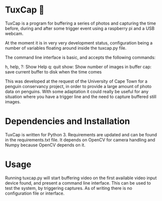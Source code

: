 # TuxCap 🐧

TuxCap is a program for buffering a series of photos and capturing the time
before, during and after some trigger event using a raspberry pi and a USB
webcam.

At the moment it is in very very development status, configuration being a
number of variables floating around inside the tuxcap.py file.

The command line interface is basic, and accepts the following commands:

h, help, ?: Show Help
q: quit
show: Show number of images in buffer
cap: save current buffer to disk when the time comes

This was developed at the request of the University of Cape Town for a penguin
conservancy project, in order to provide a large amount of photo data on
penguins. With some adaptation it could really be useful for any situation where
you have a trigger line and the need to capture buffered still images.

# Dependencies and Installation

TuxCap is written for Python 3. Requirements are updated and can be found in the
requirements.txt file. It depends on OpenCV for camera handling and Numpy
because OpenCV depends on it.

# Usage

Running tuxcap.py will start buffering video on the first available video input
device found, and present a command line interface. This can be used to test the
system, by triggering captures. As of writing there is no configuration file or
interface.
